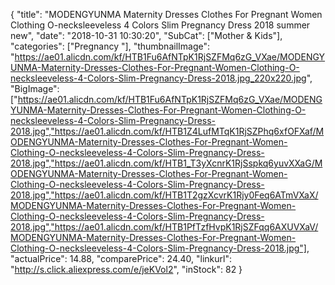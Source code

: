 {
	"title": "MODENGYUNMA Maternity Dresses Clothes For Pregnant Women Clothing O-necksleeveless 4 Colors Slim Pregnancy Dress 2018 summer new",
	"date": "2018-10-31 10:30:20",
	"SubCat": ["Mother & Kids"],
	"categories": ["Pregnancy "],
	"thumbnailImage": "https://ae01.alicdn.com/kf/HTB1Fu6AfNTpK1RjSZFMq6zG_VXae/MODENGYUNMA-Maternity-Dresses-Clothes-For-Pregnant-Women-Clothing-O-necksleeveless-4-Colors-Slim-Pregnancy-Dress-2018.jpg_220x220.jpg",
	"BigImage": ["https://ae01.alicdn.com/kf/HTB1Fu6AfNTpK1RjSZFMq6zG_VXae/MODENGYUNMA-Maternity-Dresses-Clothes-For-Pregnant-Women-Clothing-O-necksleeveless-4-Colors-Slim-Pregnancy-Dress-2018.jpg","https://ae01.alicdn.com/kf/HTB1Z4LufMTqK1RjSZPhq6xfOFXaf/MODENGYUNMA-Maternity-Dresses-Clothes-For-Pregnant-Women-Clothing-O-necksleeveless-4-Colors-Slim-Pregnancy-Dress-2018.jpg","https://ae01.alicdn.com/kf/HTB1_T3yXcnrK1RjSspkq6yuvXXaG/MODENGYUNMA-Maternity-Dresses-Clothes-For-Pregnant-Women-Clothing-O-necksleeveless-4-Colors-Slim-Pregnancy-Dress-2018.jpg","https://ae01.alicdn.com/kf/HTB1T2gzXcvrK1Rjy0Feq6ATmVXaX/MODENGYUNMA-Maternity-Dresses-Clothes-For-Pregnant-Women-Clothing-O-necksleeveless-4-Colors-Slim-Pregnancy-Dress-2018.jpg","https://ae01.alicdn.com/kf/HTB1PfTzfHvpK1RjSZFqq6AXUVXaV/MODENGYUNMA-Maternity-Dresses-Clothes-For-Pregnant-Women-Clothing-O-necksleeveless-4-Colors-Slim-Pregnancy-Dress-2018.jpg"],
	"actualPrice": 14.88,
	"comparePrice": 24.40,
	"linkurl": "http://s.click.aliexpress.com/e/jeKVol2",
	"inStock": 82
}
